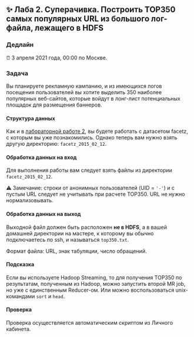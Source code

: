 ## ✨ Лаба 2. Суперачивка. Построить TOP350 самых популярных URL из большого лог-файла, лежащего в HDFS

### Дедлайн

⏰ 3 апреля 2021 года, 00:00 по Москве.

### Задача

Вы планируете рекламную кампанию, и из имеющихся логов посещения пользователей вы хотите выделить 350 наиболее популярных веб-сайтов, которые войдут в лонг-лист потенциальных площадок для размещения баннеров.

#### Структура данных

Как и в [лабораторной работе 2](./lab02.md), вы будете работать с датасетом facetz, с которым вы уже познакомились. Однако теперь вам нужно взять другую директорию: `facetz_2015_02_12`.

#### Обработка данных на вход

Для выполнения работы вам следует взять файлы из директории `facetz_2015_02_12`.

⚠️ Замечание: строки от анонимных пользователей (UID = `'-'`) и с пустым URL следует не учитывать при расчете TOP350. URL не нужно нормализовывать.

#### Обработка данных на выход

Выходной файл должен быть расположен **не в HDFS**, а в вашей домашней директории на мастере, к которому вы обычно подключаетесь по ssh, и называться `top350.txt`.

Формат файла: URL, знак табуляции, число обращений.

#### Подсказка

Если вы используете Hadoop Streaming, то для получения TOP350 по результатам, полученным из Hadoop, можно запустить второй MR job, но уже с единственным Reducer-ом. Или можно воспользоваться unix-командами `sort` и `head`.

#### Проверка

Проверка осуществляется автоматическим скриптом из Личного кабинета.
